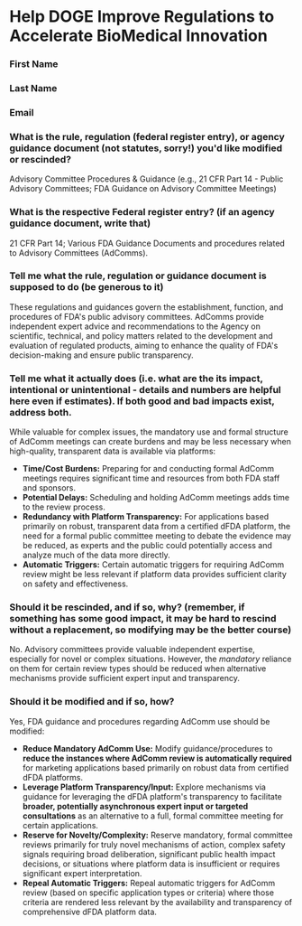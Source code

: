 # Help DOGE Improve Regulations to Accelerate BioMedical Innovation

### First Name

### Last Name

### Email

### What is the rule, regulation (federal register entry), or agency guidance document (not statutes, sorry!) you'd like modified or rescinded?

Advisory Committee Procedures & Guidance (e.g., 21 CFR Part 14 - Public Advisory Committees; FDA Guidance on Advisory Committee Meetings)

### What is the respective Federal register entry? (if an agency guidance document, write that)

21 CFR Part 14; Various FDA Guidance Documents and procedures related to Advisory Committees (AdComms).

### Tell me what the rule, regulation or guidance document is supposed to do (be generous to it)

These regulations and guidances govern the establishment, function, and procedures of FDA's public advisory committees. AdComms provide independent expert advice and recommendations to the Agency on scientific, technical, and policy matters related to the development and evaluation of regulated products, aiming to enhance the quality of FDA's decision-making and ensure public transparency.

### Tell me what it actually does (i.e. what are the its impact, intentional or unintentional - details and numbers are helpful here even if estimates). If both good and bad impacts exist, address both.

While valuable for complex issues, the mandatory use and formal structure of AdComm meetings can create burdens and may be less necessary when high-quality, transparent data is available via platforms:
*   **Time/Cost Burdens:** Preparing for and conducting formal AdComm meetings requires significant time and resources from both FDA staff and sponsors.
*   **Potential Delays:** Scheduling and holding AdComm meetings adds time to the review process.
*   **Redundancy with Platform Transparency:** For applications based primarily on robust, transparent data from a certified dFDA platform, the need for a formal public committee meeting to debate the evidence may be reduced, as experts and the public could potentially access and analyze much of the data more directly.
*   **Automatic Triggers:** Certain automatic triggers for requiring AdComm review might be less relevant if platform data provides sufficient clarity on safety and effectiveness.

### Should it be rescinded, and if so, why? (remember, if something has some good impact, it may be hard to rescind without a replacement, so modifying may be the better course)

No. Advisory committees provide valuable independent expertise, especially for novel or complex situations. However, the *mandatory* reliance on them for certain review types should be reduced when alternative mechanisms provide sufficient expert input and transparency.

### Should it be modified and if so, how?

Yes, FDA guidance and procedures regarding AdComm use should be modified:
*   **Reduce Mandatory AdComm Use:** Modify guidance/procedures to **reduce the instances where AdComm review is automatically required** for marketing applications based primarily on robust data from certified dFDA platforms.
*   **Leverage Platform Transparency/Input:** Explore mechanisms via guidance for leveraging the dFDA platform's transparency to facilitate **broader, potentially asynchronous expert input or targeted consultations** as an alternative to a full, formal committee meeting for certain applications.
*   **Reserve for Novelty/Complexity:** Reserve mandatory, formal committee reviews primarily for truly novel mechanisms of action, complex safety signals requiring broad deliberation, significant public health impact decisions, or situations where platform data is insufficient or requires significant expert interpretation.
*   **Repeal Automatic Triggers:** Repeal automatic triggers for AdComm review (based on specific application types or criteria) where those criteria are rendered less relevant by the availability and transparency of comprehensive dFDA platform data. 